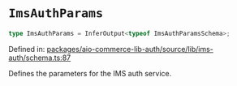 # `ImsAuthParams`

```ts
type ImsAuthParams = InferOutput<typeof ImsAuthParamsSchema>;
```

Defined in: [packages/aio-commerce-lib-auth/source/lib/ims-auth/schema.ts:87](https://github.com/adobe/aio-commerce-sdk/blob/5f2ef64f385c66b958f7880534fd6c1b1e618fc0/packages/aio-commerce-lib-auth/source/lib/ims-auth/schema.ts#L87)

Defines the parameters for the IMS auth service.
